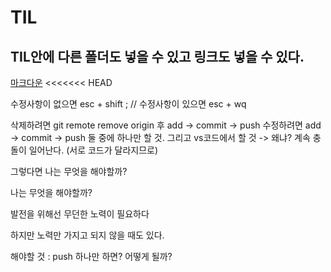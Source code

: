 # TIL

## TIL안에 다른 폴더도 넣을 수 있고 링크도 넣을 수 있다.
[마크다운](https://github.com/Namdarun/TIL.git)
<<<<<<< HEAD

수정사항이 없으면 esc + shift ;  // 수정사항이 있으면 esc + wq

삭제하려면 git remote remove origin 후 add -> commit -> push
수정하려면 add -> commit -> push
둘 중에 하나만 할 것. 그리고 vs코드에서 할 것 -> 왜냐? 계속 충돌이 일어난다. (서로 코드가 달라지므로)


그렇다면 나는 무엇을 해야할까? 

나는 무엇을 해야할까?

발전을 위해선 무던한 노력이 필요하다 

하지만 노력만 가지고 되지 않을 때도 있다.

해야할 것 : push 하나만 하면? 어떻게 될까? 